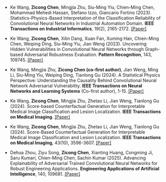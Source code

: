 - Ke Wang, **Zicong Chen**, Mingjia Zhu, Siu-Ming Yiu, Chien-Ming Chen, Mohammad Mehedi Hassan, Stefano Izzo, Giancario Fortino (2023). Statistics-Physics-Based Interpretation of the Classification Reliability of Convolutional Neural Networks in Industrial Automation Domain. **IEEE Transactions on Industrial Informatics**, 19(2), 2165-2172. [[Paper]](https://doi.org/10.1109/TII.2022.3202950)
  
- Ke Wang, **Zicong Chen**, Xilin Dang, Xuan Fan, Xuming Han, Chien-Ming Chen, Weiping Ding, Siu-Ming Yiu, Jian Weng (2023). Uncovering Hidden Vulnerabilities in Convolutional Neural Networks through Graph-based Adversarial Robustness Evaluation. **Pattern Recognition**, 143, 109745. [[Paper]](https://doi.org/10.1016/j.patcog.2023.109745)

- Ke Wang, Mingjia Zhu, **Zicong Chen (co-first author)**, Jian Weng, Ming Li, Siu-Ming Yiu, Weiping Ding, Tianlong Gu (2024). A Statistical Physics Perspective: Understanding the Causality Behind Convolutional Neural Network Adversarial Vulnerability. **IEEE Transactions on Neural Networks and Learning Systems** (Co-first author), 1-15. [[Paper]](https://doi.org/10.1109/TNNLS.2024.3359269)

- Ke Wang, **Zicong Chen**, Mingjia Zhu, Zhetao Li, Jian Weng, Tianlong Gu (2024). Score-based Counterfactual Generation for Interpretable Medical Image Classification and Lesion Localization. **IEEE Transactions on Medical Imaging**. [[Paper]](https://doi.org/10.1109/TMI.2024.3375357)
  
- Ke Wang, **Zicong Chen**, Mingjia Zhu, Zhetao Li, Jian Weng, Tianlong Gu (2024). Score-Based Counterfactual Generation for Interpretable Medical Image Classification and Lesion Localization. **IEEE Transactions on Medical Imaging**, 43(10), 3596-3607.  [[Paper]](https://doi.org/10.1109/TMI.2024.3375357)  

- Dehua Zhou, Ziyu Song, **Zicong Chen**, Xianting Huang, Congming Ji, Saru Kumari, Chien-Ming Chen, Sachin Kumar (2025). Advancing Explainability of Adversarial Trained Convolutional Neural Networks for Robust Engineering Applications. **Engineering Applications of Artificial Intelligence**, 140, 109681. [[Paper]](https://doi.org/10.1016/j.engappai.2025.109681)